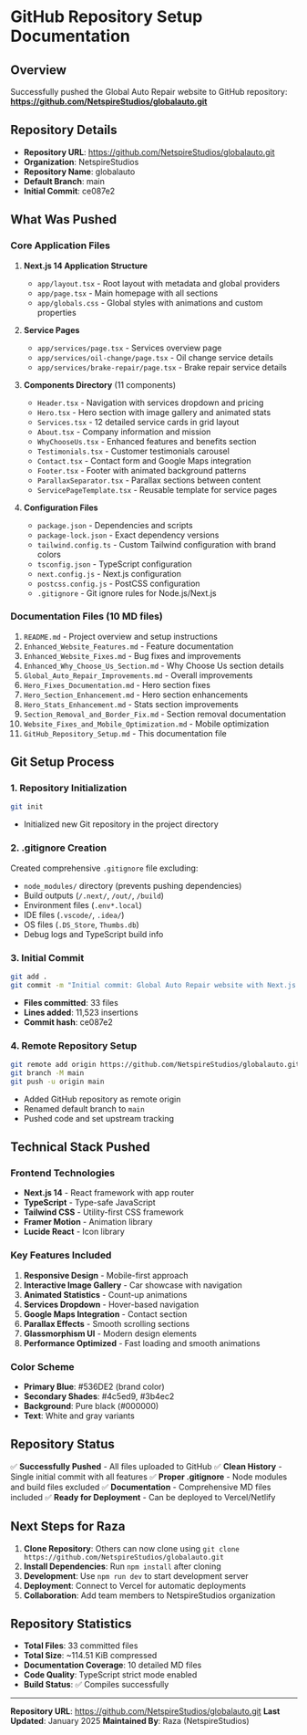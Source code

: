 # GitHub Repository Setup Documentation

## Overview
Successfully pushed the Global Auto Repair website to GitHub repository: **https://github.com/NetspireStudios/globalauto.git**

## Repository Details
- **Repository URL**: https://github.com/NetspireStudios/globalauto.git
- **Organization**: NetspireStudios
- **Repository Name**: globalauto
- **Default Branch**: main
- **Initial Commit**: ce087e2

## What Was Pushed

### Core Application Files
1. **Next.js 14 Application Structure**
   - `app/layout.tsx` - Root layout with metadata and global providers
   - `app/page.tsx` - Main homepage with all sections
   - `app/globals.css` - Global styles with animations and custom properties

2. **Service Pages**
   - `app/services/page.tsx` - Services overview page
   - `app/services/oil-change/page.tsx` - Oil change service details
   - `app/services/brake-repair/page.tsx` - Brake repair service details

3. **Components Directory** (11 components)
   - `Header.tsx` - Navigation with services dropdown and pricing
   - `Hero.tsx` - Hero section with image gallery and animated stats
   - `Services.tsx` - 12 detailed service cards in grid layout
   - `About.tsx` - Company information and mission
   - `WhyChooseUs.tsx` - Enhanced features and benefits section
   - `Testimonials.tsx` - Customer testimonials carousel
   - `Contact.tsx` - Contact form and Google Maps integration
   - `Footer.tsx` - Footer with animated background patterns
   - `ParallaxSeparator.tsx` - Parallax sections between content
   - `ServicePageTemplate.tsx` - Reusable template for service pages

4. **Configuration Files**
   - `package.json` - Dependencies and scripts
   - `package-lock.json` - Exact dependency versions
   - `tailwind.config.ts` - Custom Tailwind configuration with brand colors
   - `tsconfig.json` - TypeScript configuration
   - `next.config.js` - Next.js configuration
   - `postcss.config.js` - PostCSS configuration
   - `.gitignore` - Git ignore rules for Node.js/Next.js

### Documentation Files (10 MD files)
1. `README.md` - Project overview and setup instructions
2. `Enhanced_Website_Features.md` - Feature documentation
3. `Enhanced_Website_Fixes.md` - Bug fixes and improvements
4. `Enhanced_Why_Choose_Us_Section.md` - Why Choose Us section details
5. `Global_Auto_Repair_Improvements.md` - Overall improvements
6. `Hero_Fixes_Documentation.md` - Hero section fixes
7. `Hero_Section_Enhancement.md` - Hero section enhancements
8. `Hero_Stats_Enhancement.md` - Stats section improvements
9. `Section_Removal_and_Border_Fix.md` - Section removal documentation
10. `Website_Fixes_and_Mobile_Optimization.md` - Mobile optimization
11. `GitHub_Repository_Setup.md` - This documentation file

## Git Setup Process

### 1. Repository Initialization
```bash
git init
```
- Initialized new Git repository in the project directory

### 2. .gitignore Creation
Created comprehensive `.gitignore` file excluding:
- `node_modules/` directory (prevents pushing dependencies)
- Build outputs (`/.next/`, `/out/`, `/build`)
- Environment files (`.env*.local`)
- IDE files (`.vscode/`, `.idea/`)
- OS files (`.DS_Store`, `Thumbs.db`)
- Debug logs and TypeScript build info

### 3. Initial Commit
```bash
git add .
git commit -m "Initial commit: Global Auto Repair website with Next.js 14, TypeScript, and modern features"
```
- **Files committed**: 33 files
- **Lines added**: 11,523 insertions
- **Commit hash**: ce087e2

### 4. Remote Repository Setup
```bash
git remote add origin https://github.com/NetspireStudios/globalauto.git
git branch -M main
git push -u origin main
```
- Added GitHub repository as remote origin
- Renamed default branch to `main`
- Pushed code and set upstream tracking

## Technical Stack Pushed

### Frontend Technologies
- **Next.js 14** - React framework with app router
- **TypeScript** - Type-safe JavaScript
- **Tailwind CSS** - Utility-first CSS framework
- **Framer Motion** - Animation library
- **Lucide React** - Icon library

### Key Features Included
1. **Responsive Design** - Mobile-first approach
2. **Interactive Image Gallery** - Car showcase with navigation
3. **Animated Statistics** - Count-up animations
4. **Services Dropdown** - Hover-based navigation
5. **Google Maps Integration** - Contact section
6. **Parallax Effects** - Smooth scrolling sections
7. **Glassmorphism UI** - Modern design elements
8. **Performance Optimized** - Fast loading and smooth animations

### Color Scheme
- **Primary Blue**: #536DE2 (brand color)
- **Secondary Shades**: #4c5ed9, #3b4ec2
- **Background**: Pure black (#000000)
- **Text**: White and gray variants

## Repository Status
✅ **Successfully Pushed** - All files uploaded to GitHub
✅ **Clean History** - Single initial commit with all features
✅ **Proper .gitignore** - Node modules and build files excluded
✅ **Documentation** - Comprehensive MD files included
✅ **Ready for Deployment** - Can be deployed to Vercel/Netlify

## Next Steps for Raza
1. **Clone Repository**: Others can now clone using `git clone https://github.com/NetspireStudios/globalauto.git`
2. **Install Dependencies**: Run `npm install` after cloning
3. **Development**: Use `npm run dev` to start development server
4. **Deployment**: Connect to Vercel for automatic deployments
5. **Collaboration**: Add team members to NetspireStudios organization

## Repository Statistics
- **Total Files**: 33 committed files
- **Total Size**: ~114.51 KiB compressed
- **Documentation Coverage**: 10 detailed MD files
- **Code Quality**: TypeScript strict mode enabled
- **Build Status**: ✅ Compiles successfully

---

**Repository URL**: https://github.com/NetspireStudios/globalauto.git
**Last Updated**: January 2025
**Maintained By**: Raza (NetspireStudios) 
